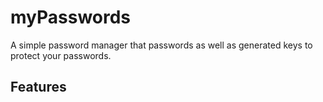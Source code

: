 # myPasswords
A simple password manager that passwords as well as generated keys to protect your passwords.

## Features
